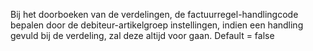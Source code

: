 Bij het doorboeken van de verdelingen, de factuurregel-handlingcode bepalen door de debiteur-artikelgroep instellingen, indien een handling gevuld bij de verdeling, zal deze altijd voor gaan. Default = false